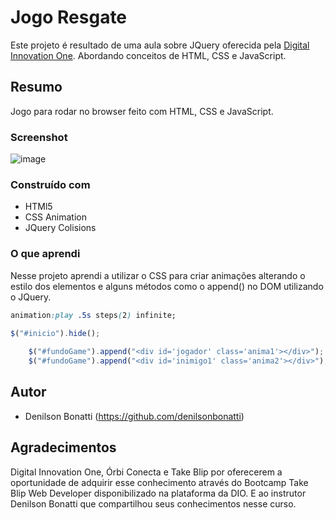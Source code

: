 # Jogo Resgate
Este projeto é resultado de uma aula sobre JQuery oferecida pela [Digital Innovation One](https://www.dio.me/). Abordando conceitos de HTML, CSS e JavaScript.

## Resumo
Jogo para rodar no browser feito com HTML, CSS e JavaScript.

### Screenshot
![image](https://user-images.githubusercontent.com/83733139/158899612-27ae0be1-1ab0-4a3e-a6d9-70a6edef95a9.png)


### Construído com
- HTMl5
- CSS Animation
- JQuery Colisions

### O que aprendi
Nesse projeto aprendi a utilizar o CSS para criar animações alterando o estilo dos elementos e alguns métodos como o append() no DOM utilizando o JQuery.

```css
animation:play .5s steps(2) infinite;
```
```js
$("#inicio").hide();
	
	$("#fundoGame").append("<div id='jogador' class='anima1'></div>");
	$("#fundoGame").append("<div id='inimigo1' class='anima2'></div>");
```
## Autor
- Denilson Bonatti (https://github.com/denilsonbonatti) 

## Agradecimentos
Digital Innovation One, Órbi Conecta e Take Blip por oferecerem a oportunidade de adquirir esse conhecimento através do Bootcamp Take Blip Web Developer disponibilizado na plataforma da DIO. E ao instrutor Denilson Bonatti que compartilhou seus conhecimentos nesse curso.
